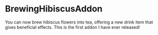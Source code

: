 # BrewingHibiscusAddon
You can now brew hibiscus flowers into tea, offering a new drink item that gives beneficial effects. This is the first addon I have ever released!
